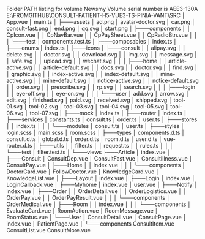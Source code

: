 Folder PATH listing for volume Newsmy
Volume serial number is AEE3-130A
E:\FROMGITHUB\CONSULT-PATIENT-H5-VUE3-TS-PINIA-VANT\SRC
│ App.vue
│ main.ts
│
├───assets
│ ad.png
│ avatar-doctor.svg
│ car.png
│ consult-fast.png
│ end.png
│ qq.svg
│ start.png
│
├───components
│ │ CpIcon.vue
│ │ CpNavBar.vue
│ │ CpPaySheet.vue
│ │ CpRadioBtn.vue
│ │
│ └───test
│ components.test.ts
│
├───composables
│ index.ts
│
├───enums
│ index.ts
│
├───icons
│ ├───consult
│ │ alipay.svg
│ │ delete.svg
│ │ doctor.svg
│ │ download.svg
│ │ img.svg
│ │ message.svg
│ │ safe.svg
│ │ upload.svg
│ │ wechat.svg
│ │
│ ├───home
│ │ article-active.svg
│ │ article-default.svg
│ │ docs.svg
│ │ doctor.svg
│ │ find.svg
│ │ graphic.svg
│ │ index-active.svg
│ │ index-default.svg
│ │ mine-active.svg
│ │ mine-default.svg
│ │ notice-active.svg
│ │ notice-default.svg
│ │ order.svg
│ │ prescribe.svg
│ │ rp.svg
│ │ search.svg
│ │
│ ├───login
│ │ eye-off.svg
│ │ eye-on.svg
│ │
│ └───user
│ add.svg
│ arrow.svg
│ edit.svg
│ finished.svg
│ paid.svg
│ received.svg
│ shipped.svg
│ tool-01.svg
│ tool-02.svg
│ tool-03.svg
│ tool-04.svg
│ tool-05.svg
│ tool-06.svg
│ tool-07.svg
│
├───mock
│ index.ts
│
├───router
│ index.ts
│
├───services
│ constants.ts
│ consult.ts
│ order.ts
│ user.ts
│
├───stores
│ │ index.ts
│ │
│ └───modules
│ consult.ts
│ user.ts
│
├───styles
│ login.scss
│ main.scss
│ room.scss
│
├───types
│ components.d.ts
│ consult.d.ts
│ global.d.ts
│ order.d.ts
│ room.d.ts
│ user.d.ts
│ vue-router.d.ts
│
├───utils
│ │ filter.ts
│ │ request.ts
│ │ rules.ts
│ │
│ └───test
│ filter.test.ts
│
└───views
├───Article
│ index.vue
│
├───Consult
│ ConsultDep.vue
│ ConsultFast.vue
│ ConsultIllness.vue
│ ConsultPay.vue
│
├───Home
│ │ index.vue
│ │
│ └───components
│ DoctorCard.vue
│ FollowDoctor.vue
│ KnowledgeCard.vue
│ KnowledgeList.vue
│
├───Layout
│ index.vue
│
├───Login
│ index.vue
│ LoginCallback.vue
│
├───Myhome
│ index.vue
│ user.vue
│
├───Notify
│ index.vue
│
├───Order
│ │ OrderDetail.vue
│ │ OrderLogistics.vue
│ │ OrderPay.vue
│ │ OrderPayResult.vue
│ │
│ └───components
│ OrderMedical.vue
│
├───Room
│ │ index.vue
│ │
│ └───components
│ EvaluateCard.vue
│ RoomAction.vue
│ RoomMessage.vue
│ RoomStatus.vue
│
└───User
│ ConsultDetail.vue
│ ConsultPage.vue
│ index.vue
│ PatientPage.vue
│
└───components
ConsultItem.vue
ConsultList.vue
ConsultMore.vue

